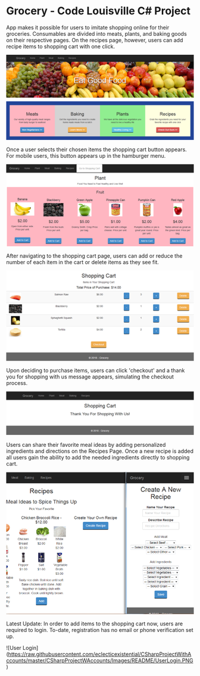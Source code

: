 # Grocery - Code Louisville C# Project

App makes it possible for users to imitate shopping online for their groceries. Consumables are divided into meats, plants, and baking goods on their respective pages. On the recipes page, however, users can add recipe items to shopping cart with one click.

![Landing Page](https://raw.githubusercontent.com/eclecticexistential/CSharpProject/master/Grocery/Images/README/LandingPage.PNG)

Once a user selects their chosen items the shopping cart button appears. For mobile users, this button appears up in the hamburger menu.

![Shopping Cart Button](https://raw.githubusercontent.com/eclecticexistential/CSharpProject/master/Grocery/Images/README/ShoppingCartButton.PNG)

After navigating to the shopping cart page, users can add or reduce the number of each item in the cart or delete items as they see fit.

![Shopping Cart Page](https://raw.githubusercontent.com/eclecticexistential/CSharpProject/master/Grocery/Images/README/ShoppingCartPage.PNG)

Upon deciding to purchase items, users can click 'checkout' and a thank you for shopping with us message appears, simulating the checkout process.

![Thank You!](https://raw.githubusercontent.com/eclecticexistential/CSharpProject/master/Grocery/Images/README/ThankYou.PNG)

Users can share their favorite meal ideas by adding personalized ingredients and directions on the Recipes Page. Once a new recipe is added all users gain the ability to add the needed ingredients directly to shopping cart.

![Add Recipe](https://raw.githubusercontent.com/eclecticexistential/CSharpProject/master/Grocery/Images/README/AddRecipe.PNG)

Latest Update: In order to add items to the shopping cart now, users are required to login. To-date, registration has no email or phone verification set up.

![User Login] (https://raw.githubusercontent.com/eclecticexistential/CSharpProjectWithAccounts/master/CSharpProjectWAccounts/Images/README/UserLogin.PNG)